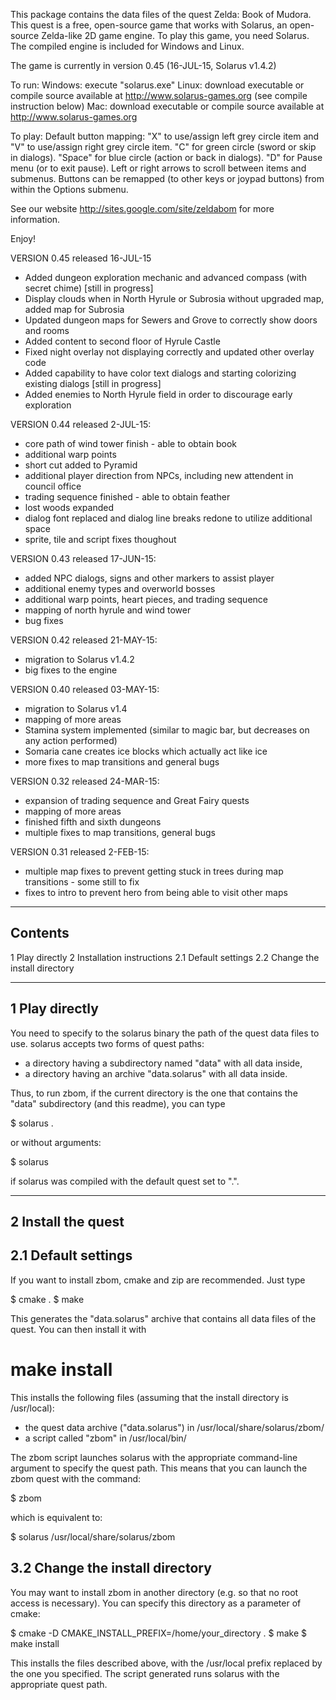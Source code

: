This package contains the data files of the quest Zelda: Book of Mudora.
This quest is a free, open-source game that works with Solarus,
an open-source Zelda-like 2D game engine.
To play this game, you need Solarus. The compiled engine is included for Windows and Linux.

The game is currently in version 0.45 (16-JUL-15, Solarus v1.4.2)

To run:
  Windows: execute "solarus.exe"
  Linux: download executable or compile source available at http://www.solarus-games.org (see compile instruction below)
  Mac: download executable or compile source available at http://www.solarus-games.org

To play: Default button mapping:
  "X" to use/assign left grey circle item and "V" to use/assign right grey circle item.
  "C" for green circle (sword or skip in dialogs).
  "Space" for blue circle (action or back in dialogs).
  "D" for Pause menu (or to exit pause). Left or right arrows to scroll between items and submenus.
  Buttons can be remapped (to other keys or joypad buttons) from within the Options submenu.

See our website http://sites.google.com/site/zeldabom for more information.

Enjoy!

VERSION 0.45 released 16-JUL-15
  - Added dungeon exploration mechanic and advanced compass (with secret chime) [still in progress]
  - Display clouds when in North Hyrule or Subrosia without upgraded map, added map for Subrosia
  - Updated dungeon maps for Sewers and Grove to correctly show doors and rooms
  - Added content to second floor of Hyrule Castle
  - Fixed night overlay not displaying correctly and updated other overlay code
  - Added capability to have color text dialogs and starting colorizing existing dialogs [still in progress]
  - Added enemies to North Hyrule field in order to discourage early exploration

VERSION 0.44 released 2-JUL-15:
  - core path of wind tower finish - able to obtain book
  - additional warp points
  - short cut added to Pyramid
  - additional player direction from NPCs, including new attendent in council office
  - trading sequence finished - able to obtain feather
  - lost woods expanded
  - dialog font replaced and dialog line breaks redone to utilize additional space
  - sprite, tile and script fixes thoughout

VERSION 0.43 released 17-JUN-15:
  - added NPC dialogs, signs and other markers to assist player
  - additional enemy types and overworld bosses
  - additional warp points, heart pieces, and trading sequence
  - mapping of north hyrule and wind tower
  - bug fixes

VERSION 0.42 released 21-MAY-15:
  - migration to Solarus v1.4.2
  - big fixes to the engine

VERSION 0.40 released 03-MAY-15:
  - migration to Solarus v1.4
  - mapping of more areas
  - Stamina system implemented (similar to magic bar, but decreases on any action performed)
  - Somaria cane creates ice blocks which actually act like ice
  - more fixes to map transitions and general bugs

VERSION 0.32 released 24-MAR-15:
  - expansion of trading sequence and Great Fairy quests
  - mapping of more areas
  - finished fifth and sixth dungeons
  - multiple fixes to map transitions, general bugs

VERSION 0.31 released 2-FEB-15:
  - multiple map fixes to prevent getting stuck in trees during map transitions - some still to fix
  - fixes to intro to prevent hero from being able to visit other maps


--------
Contents
--------

1  Play directly
2  Installation instructions
  2.1  Default settings
  2.2  Change the install directory

----------------
1  Play directly
----------------

You need to specify to the solarus binary the path of the quest data files to
use. solarus accepts two forms of quest paths:
- a directory having a subdirectory named "data" with all data inside,
- a directory having an archive "data.solarus" with all data inside.

Thus, to run zbom, if the current directory is the one that
contains the "data" subdirectory (and this readme), you can type

$ solarus .

or without arguments:

$ solarus

if solarus was compiled with the default quest set to ".".

--------------------
2  Install the quest
--------------------

2.1  Default settings
----------------------

If you want to install zbom, cmake and zip are recommended.
Just type

$ cmake .
$ make

This generates the "data.solarus" archive that contains all data files
of the quest. You can then install it with

# make install

This installs the following files (assuming that the install directory
is /usr/local):
- the quest data archive ("data.solarus") in /usr/local/share/solarus/zbom/
- a script called "zbom" in /usr/local/bin/

The zbom script launches solarus with the appropriate command-line argument
to specify the quest path.
This means that you can launch the zbom quest with the command:

$ zbom

which is equivalent to:

$ solarus /usr/local/share/solarus/zbom

3.2  Change the install directory
---------------------------------

You may want to install zbom in another directory
(e.g. so that no root access is necessary). You can specify this directory
as a parameter of cmake:

$ cmake -D CMAKE_INSTALL_PREFIX=/home/your_directory .
$ make
$ make install

This installs the files described above, with the
/usr/local prefix replaced by the one you specified.
The script generated runs solarus with the appropriate quest path.
